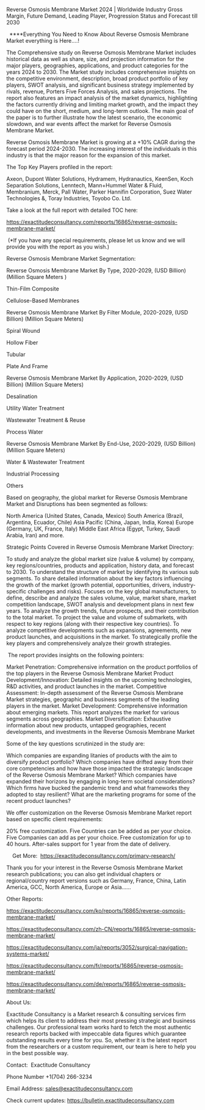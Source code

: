 Reverse Osmosis Membrane Market 2024 | Worldwide Industry Gross Margin, Future Demand, Leading Player, Progression Status and Forecast till 2030

  ****Everything You Need to Know About Reverse Osmosis Membrane Market everything is Here....!

The Comprehensive study on Reverse Osmosis Membrane Market includes historical data as well as share, size, and projection information for the major players, geographies, applications, and product categories for the years 2024 to 2030. The Market study includes comprehensive insights on the competitive environment, description, broad product portfolio of key players, SWOT analysis, and significant business strategy implemented by rivals, revenue, Porters Five Forces Analysis, and sales projections. The report also features an impact analysis of the market dynamics, highlighting the factors currently driving and limiting market growth, and the impact they could have on the short, medium, and long-term outlook. The main goal of the paper is to further illustrate how the latest scenario, the economic slowdown, and war events affect the market for Reverse Osmosis Membrane Market.

Reverse Osmosis Membrane Market is growing at a +10% CAGR during the forecast period 2024-2030. The increasing interest of the individuals in this industry is that the major reason for the expansion of this market.

The Top Key Players profiled in the report: 

Axeon, Dupont Water Solutions, Hydramem, Hydranautics, KeenSen, Koch Separation Solutions, Lenntech, Mann+Hummel Water & Fluid, Membranium, Merck, Pall Water, Parker Hannifin Corporation, Suez Water Technologies &, Toray Industries, Toyobo Co. Ltd.

Take a look at the full report with detailed TOC here:

https://exactitudeconsultancy.com/reports/16865/reverse-osmosis-membrane-market/

 (*If you have any special requirements, please let us know and we will provide you with the report as you wish.)

Reverse Osmosis Membrane Market Segmentation:

Reverse Osmosis Membrane Market By Type, 2020-2029, (USD Billion) (Million Square Meters )

Thin-Film Composite

Cellulose-Based Membranes

Reverse Osmosis Membrane Market By Filter Module, 2020-2029, (USD Billion) (Million Square Meters)

Spiral Wound

Hollow Fiber

Tubular

Plate And Frame

Reverse Osmosis Membrane Market By Application, 2020-2029, (USD Billion) (Million Square Meters)

Desalination

Utility Water Treatment

Wastewater Treatment & Reuse

Process Water

Reverse Osmosis Membrane Market By End-Use, 2020-2029, (USD Billion) (Million Square Meters)

Water & Wastewater Treatment

Industrial Processing

Others

Based on geography, the global market for Reverse Osmosis Membrane Market and Disruptions has been segmented as follows:

North America (United States, Canada, Mexico)
South America (Brazil, Argentina, Ecuador, Chile)
Asia Pacific (China, Japan, India, Korea)
Europe (Germany, UK, France, Italy)
Middle East Africa (Egypt, Turkey, Saudi Arabia, Iran) and more.

Strategic Points Covered in Reverse Osmosis Membrane Market Directory:

To study and analyze the global market size (value & volume) by company, key regions/countries, products and application, history data, and forecast to 2030.
To understand the structure of market by identifying its various sub segments.
To share detailed information about the key factors influencing the growth of the market (growth potential, opportunities, drivers, industry-specific challenges and risks).
Focuses on the key global manufacturers, to define, describe and analyze the sales volume, value, market share, market competition landscape, SWOT analysis and development plans in next few years.
To analyze the growth trends, future prospects, and their contribution to the total market.
To project the value and volume of submarkets, with respect to key regions (along with their respective key countries).
To analyze competitive developments such as expansions, agreements, new product launches, and acquisitions in the market.
To strategically profile the key players and comprehensively analyze their growth strategies.

 The report provides insights on the following pointers:

Market Penetration: Comprehensive information on the product portfolios of the top players in the Reverse Osmosis Membrane Market
Product Development/Innovation: Detailed insights on the upcoming technologies, R&D activities, and product launches in the market.
Competitive Assessment: In-depth assessment of the Reverse Osmosis Membrane Market strategies, geographic and business segments of the leading players in the market.
Market Development: Comprehensive information about emerging markets. This report analyzes the market for various segments across geographies.
Market Diversification: Exhaustive information about new products, untapped geographies, recent developments, and investments in the Reverse Osmosis Membrane Market

Some of the key questions scrutinized in the study are:

Which companies are expanding litanies of products with the aim to diversify product portfolio?
Which companies have drifted away from their core competencies and how have those impacted the strategic landscape of the Reverse Osmosis Membrane Market?
Which companies have expanded their horizons by engaging in long-term societal considerations?
Which firms have bucked the pandemic trend and what frameworks they adopted to stay resilient?
What are the marketing programs for some of the recent product launches?

We offer customization on the Reverse Osmosis Membrane Market report based on specific client requirements:

20% free customization.
Five Countries can be added as per your choice.
Five Companies can add as per your choice.
Free customization for up to 40 hours.
After-sales support for 1 year from the date of delivery.

    Get More:  https://exactitudeconsultancy.com/primary-research/

Thank you for your interest in the Reverse Osmosis Membrane Market research publications; you can also get individual chapters or regional/country report versions such as Germany, France, China, Latin America, GCC, North America, Europe or Asia……

Other Reports:

https://exactitudeconsultancy.com/ko/reports/16865/reverse-osmosis-membrane-market/

https://exactitudeconsultancy.com/zh-CN/reports/16865/reverse-osmosis-membrane-market/

https://exactitudeconsultancy.com/ja/reports/3052/surgical-navigation-systems-market/

https://exactitudeconsultancy.com/fr/reports/16865/reverse-osmosis-membrane-market/

https://exactitudeconsultancy.com/de/reports/16865/reverse-osmosis-membrane-market/

About Us:

Exactitude Consultancy is a Market research & consulting services firm which helps its client to address their most pressing strategic and business challenges. Our professional team works hard to fetch the most authentic research reports backed with impeccable data figures which guarantee outstanding results every time for you. So, whether it is the latest report from the researchers or a custom requirement, our team is here to help you in the best possible way.

Contact:  Exactitude Consultancy

Phone Number +1(704) 266-3234

Email Address: sales@exactitudeconsultancy.com

Check current updates: https://bulletin.exactitudeconsultancy.com
